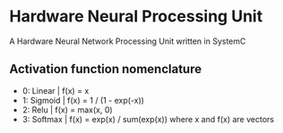 Hardware Neural Processing Unit
===

A Hardware Neural Network Processing Unit written in SystemC

## Activation function nomenclature

* 0: Linear | f(x) = x
* 1: Sigmoid | f(x) = 1 / (1 - exp(-x))
* 2: Relu | f(x) = max(x, 0)
* 3: Softmax | f(x) = exp(x) / sum(exp(x)) where x and f(x) are vectors